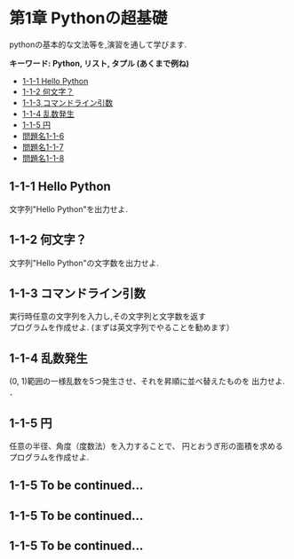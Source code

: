 # 第1章 Pythonの超基礎

pythonの基本的な文法等を,演習を通して学びます.

__キーワード: Python, リスト, タプル (あくまで例ね)__

- [1-1-1 Hello Python](#q1-1-1)
- [1-1-2 何文字？](#q1-1-2)
- [1-1-3 コマンドライン引数](#q1-1-3)
- [1-1-4 乱数発生](#q1-1-4)
- [1-1-5 円](#q1-1-5)
- [問題名1-1-6](#q1-1-6)
- [問題名1-1-7](#q1-1-7)
- [問題名1-1-8](#q1-1-8)

## <a name ="q1-1-1">1-1-1 Hello Python
文字列"Hello Python"を出力せよ.

## <a name ="q1-1-2">1-1-2 何文字？
文字列"Hello Python"の文字数を出力せよ.

## <a name ="q1-1-3">1-1-3 コマンドライン引数
実行時任意の文字列を入力し,その文字列と文字数を返す  
プログラムを作成せよ. (まずは英文字列でやることを勧めます）

## <a name ="q1-1-4">1-1-4 乱数発生
(0, 1)範囲の一様乱数を5つ発生させ、それを昇順に並べ替えたものを
出力せよ.
．
## <a name ="q1-1-5">1-1-5 円
任意の半径、角度（度数法）を入力することで、
円とおうぎ形の面積を求めるプログラムを作成せよ.

## <a name ="q1-1-5">1-1-5 To be continued... 
## <a name ="q1-1-5">1-1-5 To be continued... 
## <a name ="q1-1-5">1-1-5 To be continued... 

